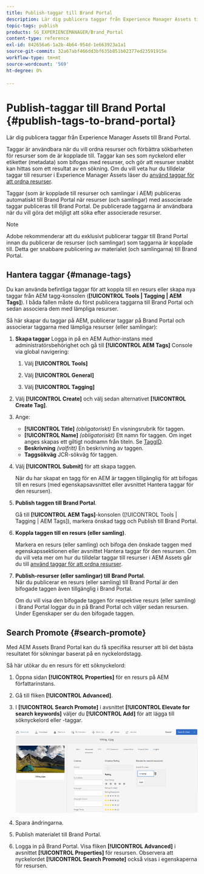 ```yaml
---
title: Publish-taggar till Brand Portal
description: Lär dig publicera taggar från Experience Manager Assets till Brand Portal.
topic-tags: publish
products: SG_EXPERIENCEMANAGER/Brand_Portal
content-type: reference
exl-id: 842656a6-1a2b-4b64-954d-1e663923a1a1
source-git-commit: 32a67abf466dd3bf635b851b02377ed23591915e
workflow-type: tm+mt
source-wordcount: '569'
ht-degree: 0%

---
```


# Publish-taggar till Brand Portal {#publish-tags-to-brand-portal}

Lär dig publicera taggar från Experience Manager Assets till Brand Portal.

Taggar är användbara när du vill ordna resurser och förbättra sökbarheten för resurser som de är kopplade till. Taggar kan ses som nyckelord eller etiketter (metadata) som bifogas med resurser, och gör att resurser snabbt kan hittas som ett resultat av en sökning. Om du vill veta hur du tilldelar taggar till resurser i Experience Manager Assets läser du [använd taggar för att ordna resurser](https://experienceleague.adobe.com/en/docs/experience-manager-65/content/assets/managing/organize-assets).

Taggar (som är kopplade till resurser och samlingar i AEM) publiceras automatiskt till Brand Portal när resurser (och samlingar) med associerade taggar publiceras till Brand Portal. De publicerade taggarna är användbara när du vill göra det möjligt att söka efter associerade resurser.

>[!NOTE]
>
>Adobe rekommenderar att du exklusivt publicerar taggar till Brand Portal innan du publicerar de resurser (och samlingar) som taggarna är kopplade till. Detta ger snabbare publicering av materialet (och samlingarna) till Brand Portal.

## Hantera taggar {#manage-tags}

Du kan använda befintliga taggar för att koppla till en resurs eller skapa nya taggar från AEM tagg-konsolen (**[!UICONTROL Tools | Tagging | AEM Tags]**). I båda fallen måste du först publicera taggarna till Brand Portal och sedan associera dem med lämpliga resurser.

Så här skapar du taggar på AEM, publicerar taggar på Brand Portal och associerar taggarna med lämpliga resurser (eller samlingar):

1. **Skapa taggar**
Logga in på en AEM Author-instans med administratörsbehörighet och gå till **[!UICONTROL AEM Tags]** Console via global navigering:

   1. Välj **[!UICONTROL Tools]**

   1. Välj **[!UICONTROL General]**

   1. Välj **[!UICONTROL Tagging]**

1. Välj **[!UICONTROL Create]** och välj sedan alternativet **[!UICONTROL Create Tag]**.
1. Ange:

   * **[!UICONTROL Title]**
     *(obligatoriskt)* En visningsrubrik för taggen.
   * **[!UICONTROL Name]**
     *(obligatoriskt)* Ett namn för taggen. Om inget anges skapas ett giltigt nodnamn från titeln. Se [TaggID](https://experienceleague.adobe.com/en/docs/experience-manager-65/content/implementing/developing/platform/tagging/framework).
   * **Beskrivning**
     *(valfritt)* En beskrivning av taggen.
   * **Taggsökväg**
JCR-sökväg för taggen.

1. Välj **[!UICONTROL Submit]** för att skapa taggen.

   När du har skapat en tagg för en AEM är taggen tillgänglig för att bifogas till en resurs (med egenskapsavsnittet eller avsnittet Hantera taggar för den resursen).

1. **Publish taggen till Brand Portal**.

   Gå till **[!UICONTROL AEM Tags]**-konsolen ([!UICONTROL Tools | Tagging | AEM Tags]), markera önskad tagg och Publish till Brand Portal.

1. **Koppla taggen till en resurs (eller samling)**.

   Markera en resurs (eller samling) och bifoga den önskade taggen med egenskapssektionen eller avsnittet Hantera taggar för den resursen. Om du vill veta mer om hur du tilldelar taggar till resurser i AEM Assets går du till [använd taggar för att ordna resurser](https://experienceleague.adobe.com/en/docs/experience-manager-65/content/assets/managing/organize-assets).

1. **Publish-resurser (eller samlingar) till Brand Portal**.\
   När du publicerar en resurs (eller samling) till Brand Portal är den bifogade taggen även tillgänglig i Brand Portal.

   Om du vill visa den bifogade taggen för respektive resurs (eller samling) i Brand Portal loggar du in på Brand Portal och väljer sedan resursen. Under Egenskaper ser du den bifogade taggen.

## Search Promote {#search-promote}

Med AEM Assets Brand Portal kan du få specifika resurser att bli det bästa resultatet för sökningar baserat på en nyckelordstagg.

Så här utökar du en resurs för ett söknyckelord:

1. Öppna sidan **[!UICONTROL Properties]** för en resurs på AEM författarinstans.
1. Gå till fliken **[!UICONTROL Advanced]**.
1. I **[!UICONTROL Search Promote]** i avsnittet **[!UICONTROL Elevate for search keywords]** väljer du **[!UICONTROL Add]** för att lägga till söknyckelord eller -taggar.

   ![](assets/search-promote.png)

1. Spara ändringarna.
1. Publish materialet till Brand Portal.
1. Logga in på Brand Portal. Visa fliken **[!UICONTROL Advanced]** i avsnittet **[!UICONTROL Properties]** för resursen.
Observera att nyckelordet **[!UICONTROL Search Promote]** också visas i egenskaperna för resursen.

